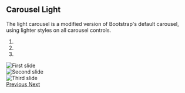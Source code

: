 ## Carousel Light

The light carousel is a modified version of Bootstrap's default carousel, using lighter styles on all carousel controls.


<div id="carousel-example-generic-2" class="carousel carousel-light slide" data-ride="carousel">
  <ol class="carousel-indicators">
    <li data-target="#carousel-example-generic-2" data-slide-to="0" class="active"></li>
    <li data-target="#carousel-example-generic-2" data-slide-to="1"></li>
    <li data-target="#carousel-example-generic-2" data-slide-to="2"></li>
  </ol>
  <div class="carousel-inner" role="listbox">
    <div class="item active">
      <img src="http://placehold.it/1140x500/fff/333" alt="First slide">
    </div>
    <div class="item">
      <img src="http://placehold.it/1140x500/fff/333" alt="Second slide">
    </div>
    <div class="item">
      <img src="http://placehold.it/1140x500/fff/333" alt="Third slide">
    </div>
  </div>
  <a class="left carousel-control" href="#carousel-example-generic-2" role="button" data-slide="prev">
    <span class="icon icon-chevron-thin-left" aria-hidden="true"></span>
    <span class="sr-only">Previous</span>
  </a>
  <a class="right carousel-control" href="#carousel-example-generic-2" role="button" data-slide="next">
    <span class="icon icon-chevron-thin-right" aria-hidden="true"></span>
    <span class="sr-only">Next</span>
  </a>
</div>

